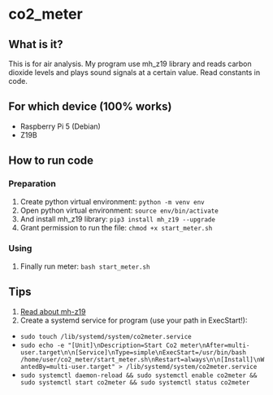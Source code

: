 # co2_meter
## What is it?
This is for air analysis. My program use mh_z19 library and reads carbon dioxide levels and plays sound signals at a certain value. Read constants in code.

## For which device (100% works)
- Raspberry Pi 5 (Debian)
- Z19B

## How to run code
### Preparation
1. Create python virtual environment: ``python -m venv env``
2. Open python virtual environment: ``source env/bin/activate``
3. And install mh_z19 library: ``pip3 install mh_z19 --upgrade``
4. Grant permission to run the file: `chmod +x start_meter.sh`

### Using
1. Finally run meter: ``bash start_meter.sh``

## Tips
1. [Read about mh-z19](https://github.com/UedaTakeyuki/mh-z19)
2. Create a systemd service for program (use your path in ExecStart!):
   
- ``
sudo touch /lib/systemd/system/co2meter.service
``
- ``
sudo echo -e "[Unit]\nDescription=Start Co2 meter\nAfter=multi-user.target\n\n[Service]\nType=simple\nExecStart=/usr/bin/bash /home/user/co2_meter/start_meter.sh\nRestart=always\n\n[Install]\nWantedBy=multi-user.target" > /lib/systemd/system/co2meter.service
``
- ``
sudo systemctl daemon-reload && sudo systemctl enable co2meter && sudo systemctl start co2meter && sudo systemctl status co2meter
``
